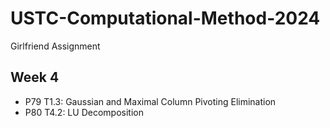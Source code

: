 # USTC-Computational-Method-2024

Girlfriend Assignment

## Week 4

- P79 T1.3: Gaussian and Maximal Column Pivoting Elimination
- P80 T4.2: LU Decomposition
